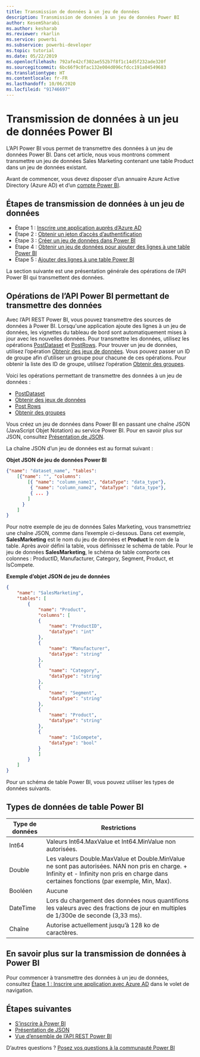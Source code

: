 ```yaml
---
title: Transmission de données à un jeu de données
description: Transmission de données à un jeu de données Power BI
author: KesemSharabi
ms.author: kesharab
ms.reviewer: rkarlin
ms.service: powerbi
ms.subservice: powerbi-developer
ms.topic: tutorial
ms.date: 05/22/2019
ms.openlocfilehash: 792afe42cf302ae552b7f8f1c14d5f232ade320f
ms.sourcegitcommit: 6bc66f9c0fac132e004d096cfdcc191a04549683
ms.translationtype: HT
ms.contentlocale: fr-FR
ms.lasthandoff: 10/06/2020
ms.locfileid: "91746697"
---
```

# <a name="push-data-into-a-power-bi-dataset"></a>Transmission de données à un jeu de données Power BI

L’API Power BI vous permet de transmettre des données à un jeu de données Power BI. Dans cet article, nous vous montrons comment transmettre un jeu de données Sales Marketing contenant une table Product dans un jeu de données existant.

Avant de commencer, vous devez disposer d’un annuaire Azure Active Directory (Azure AD) et d’un [compte Power BI](../embedded/create-an-azure-active-directory-tenant.md).

## <a name="steps-to-push-data-into-a-dataset"></a>Étapes de transmission de données à un jeu de données

* Étape 1 : [Inscrire une application auprès d’Azure AD](../embedded/register-app.md)
* Étape 2 : [Obtenir un jeton d’accès d’authentification](walkthrough-push-data-get-token.md)
* Étape 3 : [Créer un jeu de données dans Power BI](walkthrough-push-data-create-dataset.md)
* Étape 4 : [Obtenir un jeu de données pour ajouter des lignes à une table Power BI](walkthrough-push-data-get-datasets.md)
* Étape 5 : [Ajouter des lignes à une table Power BI](walkthrough-push-data-add-rows.md)

La section suivante est une présentation générale des opérations de l’API Power BI qui transmettent des données.

## <a name="power-bi-api-operations-to-push-data"></a>Opérations de l’API Power BI permettant de transmettre des données

Avec l’API REST Power BI, vous pouvez transmettre des sources de données à Power BI. Lorsqu'une application ajoute des lignes à un jeu de données, les vignettes du tableau de bord sont automatiquement mises à jour avec les nouvelles données. Pour transmettre les données, utilisez les opérations [PostDataset](/rest/api/power-bi/pushdatasets/datasets_postdataset) et [PostRows](/rest/api/power-bi/pushdatasets/datasets_postrows). Pour trouver un jeu de données, utilisez l’opération [Obtenir des jeux de données](/rest/api/power-bi/datasets/getdatasets). Vous pouvez passer un ID de groupe afin d’utiliser un groupe pour chacune de ces opérations. Pour obtenir la liste des ID de groupe, utilisez l’opération [Obtenir des groupes](/rest/api/power-bi/groups/getgroups).

Voici les opérations permettant de transmettre des données à un jeu de données :

* [PostDataset](/rest/api/power-bi/pushdatasets/datasets_postdataset)
* [Obtenir des jeux de données](/rest/api/power-bi/datasets/getdatasets)
* [Post Rows](/rest/api/power-bi/pushdatasets/datasets_postrows)
* [Obtenir des groupes](/rest/api/power-bi/groups/getgroups)

Vous créez un jeu de données dans Power BI en passant une chaîne JSON (JavaScript Objet Notation) au service Power BI. Pour en savoir plus sur JSON, consultez [Présentation de JSON](https://json.org/).

La chaîne JSON d’un jeu de données est au format suivant :

**Objet JSON de jeu de données Power BI**

```json
{"name": "dataset_name", "tables":
    [{"name": "", "columns":
        [{ "name": "column_name1", "dataType": "data_type"},
         { "name": "column_name2", "dataType": "data_type"},
         { ... }
        ]
      }
    ]
}
```

Pour notre exemple de jeu de données Sales Marketing, vous transmettriez une chaîne JSON, comme dans l’exemple ci-dessous. Dans cet exemple, **SalesMarketing** est le nom du jeu de données et **Product** le nom de la table. Après avoir défini la table, vous définissez le schéma de table. Pour le jeu de données **SalesMarketing**, le schéma de table comporte ces colonnes : ProductID, Manufacturer, Category, Segment, Product, et IsCompete.

**Exemple d’objet JSON de jeu de données**

```json
{
    "name": "SalesMarketing",
    "tables": [
        {
            "name": "Product",
            "columns": [
            {
                "name": "ProductID",
                "dataType": "int"
            },
            {
                "name": "Manufacturer",
                "dataType": "string"
            },
            {
                "name": "Category",
                "dataType": "string"
            },
            {
                "name": "Segment",
                "dataType": "string"
            },
            {
                "name": "Product",
                "dataType": "string"
            },
            {
                "name": "IsCompete",
                "dataType": "bool"
            }
            ]
        }
    ]
}
```

Pour un schéma de table Power BI, vous pouvez utiliser les types de données suivants.

## <a name="power-bi-table-data-types"></a>Types de données de table Power BI

| **Type de données** | **Restrictions** |
| --- | --- |
| Int64 |Valeurs Int64.MaxValue et Int64.MinValue non autorisées. |
| Double |Les valeurs Double.MaxValue et Double.MinValue ne sont pas autorisées. NAN non pris en charge. + Infinity et - Infinity non pris en charge dans certaines fonctions (par exemple, Min, Max). |
| Booléen |Aucune |
| DateTime |Lors du chargement des données nous quantifions les valeurs avec des fractions de jour en multiples de 1/300e de seconde (3,33 ms). |
| Chaîne |Autorise actuellement jusqu’à 128 ko de caractères. |

## <a name="learn-more-about-pushing-data-into-power-bi"></a>En savoir plus sur la transmission de données à Power BI

Pour commencer à transmettre des données à un jeu de données, consultez [Étape 1 : Inscrire une application avec Azure AD](../embedded/register-app.md) dans le volet de navigation.

## <a name="next-steps"></a>Étapes suivantes

* [S’inscrire à Power BI](../embedded/create-an-azure-active-directory-tenant.md)  
* [Présentation de JSON](https://json.org/)  
* [Vue d’ensemble de l’API REST Power BI](overview-of-power-bi-rest-api.md)  

D’autres questions ? [Posez vos questions à la communauté Power BI](https://community.powerbi.com/)